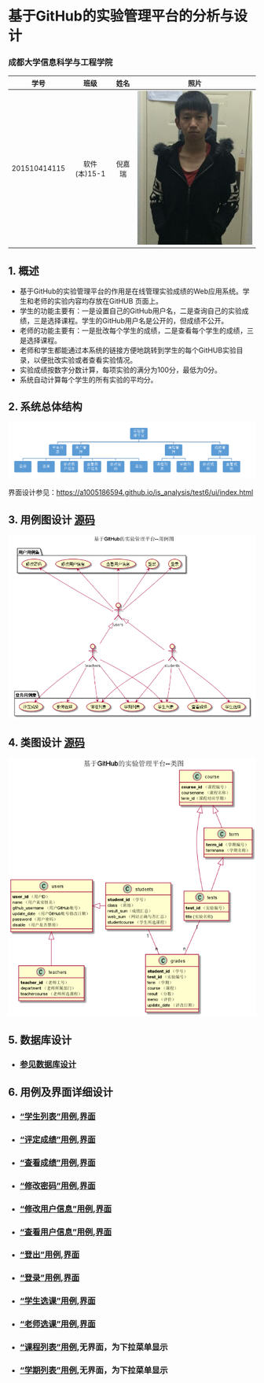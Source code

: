 <!-- markdownlint-disable MD033-->
<!-- 禁止MD033类型的警告 https://www.npmjs.com/package/markdownlint -->

# 基于GitHub的实验管理平台的分析与设计

### 成都大学信息科学与工程学院

|学号|班级|姓名|照片|
|:-------:|:-------------: | :----------:|:---:|
|201510414115|软件(本)15-1|倪嘉瑞|![flow1](../test2/touxiang.jpg)|

## 1. 概述
- 基于GitHub的实验管理平台的作用是在线管理实验成绩的Web应用系统。学生和老师的实验内容均存放在GitHUB
页面上。
- 学生的功能主要有：一是设置自己的GitHub用户名，二是查询自己的实验成绩，三是选择课程。学生的GitHub用户名是公开的，但成绩不公开。
- 老师的功能主要有：一是批改每个学生的成绩，二是查看每个学生的成绩，三是选择课程。
- 老师和学生都能通过本系统的链接方便地跳转到学生的每个GitHUB实验目录，以便批改实验或者查看实验情况。
- 实验成绩按数字分数计算，每项实验的满分为100分，最低为0分。
- 系统自动计算每个学生的所有实验的平均分。
    
## 2. 系统总体结构
![](系统总体结构.png)

界面设计参见：https://a1005186594.github.io/is_analysis/test6/ui/index.html
    
## 3. 用例图设计 [源码](src/UseCase.puml)
![](UseCase.png)

## 4. 类图设计 [源码](src/class.puml)
![](./class.png)

## 5. 数据库设计
- ### [参见数据库设计](./数据库设计.md)

## 6. 用例及界面详细设计
- ### [“学生列表”用例](./用例/学生列表.md),[界面](https://a1005186594.github.io/is_analysis/test6/ui/index.html)
- ### [“评定成绩”用例](./用例/评定成绩.md),[界面](https://a1005186594.github.io/is_analysis/test6/ui/评定成绩.html)
- ### [“查看成绩”用例](./用例/查看成绩.md),[界面](https://a1005186594.github.io/is_analysis/test6/ui/查看成绩.html)
- ### [“修改密码”用例](./用例/修改密码.md),[界面](https://a1005186594.github.io/is_analysis/test6/ui/顶部菜单.html)
- ### [“修改用户信息”用例](./用例/修改用户信息.md),[界面](https://a1005186594.github.io/is_analysis/test6/ui/顶部菜单.html)
- ### [“查看用户信息”用例](./用例/查看用户信息.md),[界面](https://a1005186594.github.io/is_analysis/test6/ui/顶部菜单.html)
- ### [“登出”用例](./用例/登出.md),[界面](https://a1005186594.github.io/is_analysis/test6/ui/顶部菜单.html)
- ### [“登录”用例](./用例/登录.md),[界面](https://a1005186594.github.io/is_analysis/test6/ui/登录.html)
- ### [“学生选课”用例](./用例/学生选课.md),[界面](https://a1005186594.github.io/is_analysis/test6/ui/学生选课.html)
- ### [“老师选课”用例](./用例/老师选课.md),[界面](https://a1005186594.github.io/is_analysis/test6/ui/老师选课.html)
- ### [“课程列表”用例](./用例/课程列表.md),无界面，为下拉菜单显示
- ### [“学期列表”用例](./用例/学期列表.md),无界面，为下拉菜单显示
    
